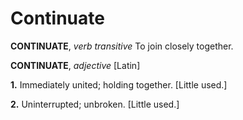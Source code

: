 # Continuate

**CONTINUATE**, _verb transitive_ To join closely together.

**CONTINUATE**, _adjective_ \[Latin\]

**1.** Immediately united; holding together. \[Little used.\]

**2.** Uninterrupted; unbroken. \[Little used.\]